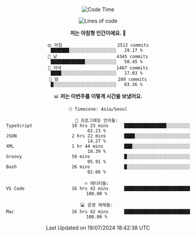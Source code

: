 <div align="center">

<br />

 <!--START_SECTION:waka-->
![Code Time](http://img.shields.io/badge/Code%20Time-2%2C814%20hrs%2053%20mins-blue)

![Lines of code](https://img.shields.io/badge/%EC%A0%80%EB%8A%94%20%EC%97%AC%ED%83%9C%EA%B9%8C%EC%A7%80%20-4.4%20million%20%EC%A4%84%EC%9D%98%20%EC%BD%94%EB%93%9C%EB%A5%BC%20%EC%9E%91%EC%84%B1%ED%96%88%EC%96%B4%EC%9A%94.-blue)

**저는 아침형 인간이에요. 🐤** 

```text
🌞 아침                     2512 commits        ███████░░░░░░░░░░░░░░░░░░   29.17 % 
🌆 낮　                     4345 commits        █████████████░░░░░░░░░░░░   50.45 % 
🌃 저녁                     1467 commits        ████░░░░░░░░░░░░░░░░░░░░░   17.03 % 
🌙 밤　                     289 commits         █░░░░░░░░░░░░░░░░░░░░░░░░   03.36 % 
```


📊 **저는 이번주를 이렇게 시간을 보냈어요.** 

```text
🕑︎ Timezone: Asia/Seoul

💬 프로그래밍 언어들: 
TypeScript               10 hrs 23 mins      ████████████████░░░░░░░░░   62.23 % 
JSON                     2 hrs 22 mins       ████░░░░░░░░░░░░░░░░░░░░░   14.27 % 
XML                      1 hr 44 mins        ███░░░░░░░░░░░░░░░░░░░░░░   10.39 % 
Groovy                   59 mins             █░░░░░░░░░░░░░░░░░░░░░░░░   05.91 % 
Bash                     26 mins             █░░░░░░░░░░░░░░░░░░░░░░░░   02.66 % 

🔥 에디터들: 
VS Code                  16 hrs 42 mins      █████████████████████████   100.00 % 

💻 운영 체제들: 
Mac                      16 hrs 42 mins      █████████████████████████   100.00 % 
```


 Last Updated on 19/07/2024 18:42:38 UTC
<!--END_SECTION:waka-->

</div>
